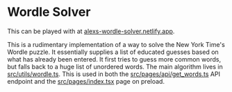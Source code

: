 # Wordle Solver

This can be played with at [alexs-wordle-solver.netlify.app](https://alexs-wordle-solver.netlify.app/).

This is a rudimentary implementation of a way to solve the New York Time's Wordle puzzle. It essentially supplies a list of educated guesses based on what has already been entered. It first tries to guess more common words, but falls back to a huge list of unordered words. The main algorithm lives in [src/utils/wordle.ts](src/utils/wordle.ts). This is used in both the [src/pages/api/get_words.ts](src/pages/api/get_words.ts) API endpoint and the [src/pages/index.tsx](src/pages/index.tsx) page on preload.
